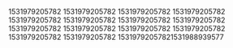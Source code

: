 1531979205782
1531979205782
1531979205782
1531979205782
1531979205782
1531979205782
1531979205782
1531979205782
1531979205782
1531979205782
1531979205782
1531979205782
1531979205782
1531979205782
15319792057821531988939577